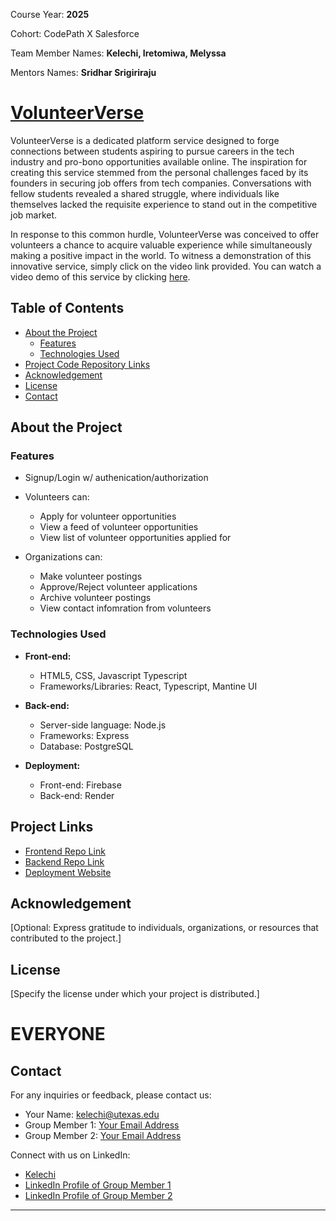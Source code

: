 Course Year: **2025**

Cohort: CodePath X Salesforce

Team Member Names: **Kelechi, Iretomiwa, Melyssa**

Mentors Names: **Sridhar Srigiriraju**

# [VolunteerVerse](https://volunteerverse.org/)


VolunteerVerse is a dedicated platform service designed to forge connections between students aspiring to pursue careers in the tech industry and pro-bono opportunities available online. The inspiration for creating this service stemmed from the personal challenges faced by its founders in securing job offers from tech companies. Conversations with fellow students revealed a shared struggle, where individuals like themselves lacked the requisite experience to stand out in the competitive job market.

In response to this common hurdle, VolunteerVerse was conceived to offer volunteers a chance to acquire valuable experience while simultaneously making a positive impact in the world. To witness a demonstration of this innovative service, simply click on the video link provided. You can watch a video demo of this service by clicking [here](https://youtu.be/WaBFhfKTOQk?si=lgKoWisa4Gulu_pz&t=2725).

## Table of Contents

- [About the Project](#about-the-project)
  - [Features](#features)
  - [Technologies Used](#technologies-used)
- [Project Code Repository Links](#project-links)
- [Acknowledgement](#acknowledgement)
- [License](#license)
- [Contact](#contact)

## About the Project

### Features

- Signup/Login w/ authenication/authorization
- Volunteers can:
    - Apply for volunteer opportunities
    - View a feed of volunteer opportunities
    - View list of volunteer opportunities applied for
    
- Organizations can:
    - Make volunteer postings
    - Approve/Reject volunteer applications
    - Archive volunteer postings
    - View contact infomration from volunteers

### Technologies Used

- **Front-end:**
  - HTML5, CSS, Javascript Typescript
  - Frameworks/Libraries: React, Typescript, Mantine UI

- **Back-end:**
  - Server-side language: Node.js
  - Frameworks: Express
  - Database: PostgreSQL

- **Deployment:**
  - Front-end: Firebase
  - Back-end: Render

## Project Links

* [Frontend Repo Link](https://github.com/kmt-capstone-project/site-capstone-volunteerverse/tree/main/volunteerverse-ui)
* [Backend Repo Link](https://github.com/kmt-capstone-project/site-capstone-volunteerverse/tree/main/volunteerverse-api)
* [Deployment Website](https://volunteerverse.org/)

## Acknowledgement

[Optional: Express gratitude to individuals, organizations, or resources that contributed to the project.]

## License

[Specify the license under which your project is distributed.]

# EVERYONE
## Contact

For any inquiries or feedback, please contact us:

- Your Name: [kelechi@utexas.edu](mailto:kelechi@utexas.edu)
- Group Member 1: [Your Email Address](mailto:your@email.com)
- Group Member 2: [Your Email Address](mailto:your@email.com)

Connect with us on LinkedIn:

- [Kelechi](https://www.linkedin.com/in/kelechi-emeruwa/)
- [LinkedIn Profile of Group Member 1](https://www.linkedin.com/in/profile1)
- [LinkedIn Profile of Group Member 2](https://www.linkedin.com/in/profile2)
---
